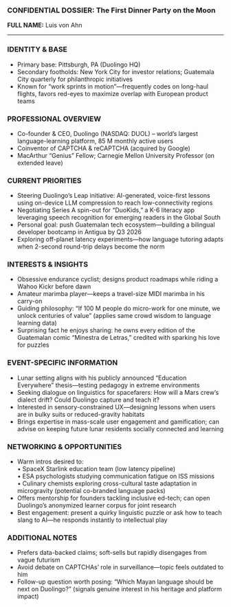 ### CONFIDENTIAL DOSSIER: The First Dinner Party on the Moon

**FULL NAME:** Luis von Ahn

---
### IDENTITY & BASE
- Primary base: Pittsburgh, PA (Duolingo HQ)  
- Secondary footholds: New York City for investor relations; Guatemala City quarterly for philanthropic initiatives  
- Known for “work sprints in motion”—frequently codes on long-haul flights, favors red-eyes to maximize overlap with European product teams  

### PROFESSIONAL OVERVIEW
- Co-founder & CEO, Duolingo (NASDAQ: DUOL) – world’s largest language-learning platform, 85 M monthly active users  
- Coinventor of CAPTCHA & reCAPTCHA (acquired by Google)  
- MacArthur “Genius” Fellow; Carnegie Mellon University Professor (on extended leave)  

### CURRENT PRIORITIES
- Steering Duolingo’s Leap initiative: AI-generated, voice-first lessons using on-device LLM compression to reach low-connectivity regions  
- Negotiating Series A spin-out for “DuoKids,” a K-6 literacy app leveraging speech recognition for emerging readers in the Global South  
- Personal goal: push Guatemalan tech ecosystem—building a bilingual developer bootcamp in Antigua by Q3 2026  
- Exploring off-planet latency experiments—how language tutoring adapts when 2-second round-trip delays become the norm  

### INTERESTS & INSIGHTS
- Obsessive endurance cyclist; designs product roadmaps while riding a Wahoo Kickr before dawn  
- Amateur marimba player—keeps a travel-size MIDI marimba in his carry-on  
- Guiding philosophy: “If 100 M people do micro-work for one minute, we unlock centuries of value” (applies same crowd wisdom to language learning data)  
- Surprising fact he enjoys sharing: he owns every edition of the Guatemalan comic “Minestra de Letras,” credited with sparking his love for puzzles  

### EVENT-SPECIFIC INFORMATION
- Lunar setting aligns with his publicly announced “Education Everywhere” thesis—testing pedagogy in extreme environments  
- Seeking dialogue on linguistics for spacefarers: How will a Mars crew’s dialect drift? Could Duolingo capture and teach it?  
- Interested in sensory-constrained UX—designing lessons when users are in bulky suits or reduced-gravity habitats  
- Brings expertise in mass-scale user engagement and gamification; can advise on keeping future lunar residents socially connected and learning  

### NETWORKING & OPPORTUNITIES
- Warm intros desired to:  
  • SpaceX Starlink education team (low latency pipeline)  
  • ESA psychologists studying communication fatigue on ISS missions  
  • Culinary chemists exploring cross-cultural taste adaptation in microgravity (potential co-branded language packs)  
- Offers mentorship for founders tackling inclusive ed-tech; can open Duolingo’s anonymized learner corpus for joint research  
- Best engagement: present a quirky linguistic puzzle or ask how to teach slang to AI—he responds instantly to intellectual play  

### ADDITIONAL NOTES
- Prefers data-backed claims; soft-sells but rapidly disengages from vague futurism  
- Avoid debate on CAPTCHAs’ role in surveillance—topic feels outdated to him  
- Follow-up question worth posing: “Which Mayan language should be next on Duolingo?” (signals genuine interest in his heritage and platform impact)